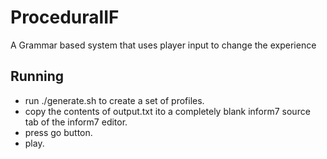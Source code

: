 # ProceduralIF
A Grammar based system that uses player input to change the experience

## Running
- run ./generate.sh to create a set of profiles. 
- copy the contents of output.txt ito a completely blank inform7 source tab of the inform7 editor. 
- press go button. 
- play. 
